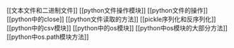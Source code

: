[[文本文件和二进制文件]]
[[python文件操作模块]]
[[python文件的操作]]
[[python中的close]]
[[python文件读取的方法]]
[[pickle序列化和反序列化]]
[[python中的csv模块]]
[[python中的os模块]]
[[python中os模块的大部分方法]]
[[python中os.path模块方法]]